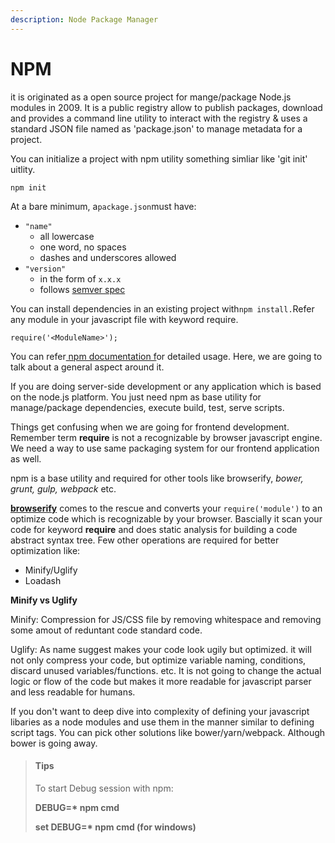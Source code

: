 ```yaml
---
description: Node Package Manager
---
```


# NPM

it is originated as a open source project for mange/package Node.js modules in 2009. It is a public registry allow to publish packages, download and provides a command line utility to interact with the registry & uses a standard JSON file named as 'package.json' to manage metadata for a project.

You can initialize a project with npm utility something simliar like 'git init' uitlity.

```text
npm init
```

At a bare minimum, a`package.json`must have:

* `"name"`
  * all lowercase
  * one word, no spaces
  * dashes and underscores allowed
* `"version"`
  * in the form of `x.x.x`
  * follows [semver spec](https://docs.npmjs.com/getting-started/semantic-versioning)

You can install dependencies in an existing project with`npm install.`Refer any module in your javascript file with keyword require.

```text
require('<ModuleName>');
```

You can refer[ npm documentation f](https://docs.npmjs.com/getting-started/what-is-npm)or detailed usage. Here, we are going to talk about a general aspect around it.

If you are doing server-side development or any application which is based on the node.js platform. You just need npm as base utility for manage/package dependencies, execute build, test, serve scripts.

Things get confusing when we are going for frontend development. Remember term **require** is not a recognizable by browser javascript engine. We need a way to use same packaging system for our frontend application as well.

npm is a base utility and required for other tools like browserify, _bower, grunt, gulp, webpack_ etc.

[**browserify**](http://browserify.org/) comes to the rescue and converts your `require('module')` to an optimize code which is recognizable by your browser. Bascially it scan your code for keyword **require** and does static analysis for building a code abstract syntax tree. Few other operations are required for better optimization like:

* Minify/Uglify
* Loadash

**Minify vs Uglify**

Minify: Compression for JS/CSS file by removing whitespace and removing some amout of reduntant code standard code.

Uglify: As name suggest makes your code look ugily but optimized. it will not only compress your code, but optimize variable naming, conditions, discard unused variables/functions. etc. It is not going to change the actual logic or flow of the code but makes it more readable for javascript parser and less readable for humans.

If you don't want to deep dive into complexity of defining your javascript libaries as a node modules and use them in the manner similar to defining script tags. You can pick other solutions like bower/yarn/webpack. Although bower is going away.

> #### Tips
>
> To start Debug session with npm:
>
> **DEBUG=\* npm cmd**
>
> **set DEBUG=\* npm cmd \(for windows\)**



